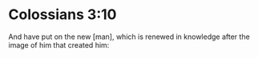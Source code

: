 # Colossians 3:10

And have put on the new [man], which is renewed in knowledge after the image of him that created him: